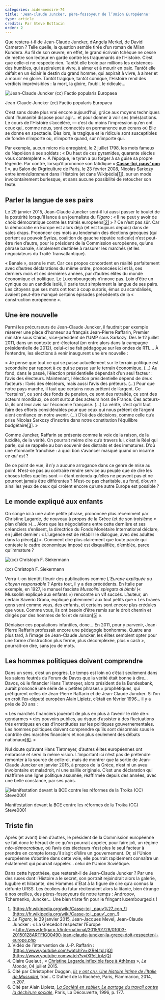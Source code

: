 ```yaml
---
categories: aide-memoire-74
title: 'Jean-Claude Juncker, père-fossoyeur de l’Union Européenne'
type: article
credits: Par Steve Bottacin
order: 2
---
```

Que restera-t-il de Jean-Claude Juncker, d’Angela Merkel, de David Cameron ? Telle quelle, la question semble tirée d’un roman de Milan Kundera. Au fil de son œuvre, en effet, le grand écrivain tchèque ne cesse de mettre son lecteur en garde contre les traquenards de l’Histoire. C’est que celle-ci ne respecte rien. Tantôt elle broie par millions les existences des humbles, qui aspiraient à vivre, à aimer et à mourir en paix. Tantôt elle défait en un éclair le destin du grand homme, qui aspirait à vivre, à aimer et à mourir en gloire. Tantôt tragique, tantôt comique, l’Histoire rend des verdicts imprévisibles : la mort, la gloire, l’oubli, le ridicule…

![Jean-Claude Juncker (cc) Factio popularis Europaea](/assets/uploads/am74_pp.6-7_bottacin_juncker_cc_factio_popularis_europaea.jpg)

<span class="img-copyright">Jean-Claude Juncker (cc) Factio popularis Europaea</span>

C’est sans doute plus vrai encore aujourd’hui, grâce aux moyens techniques dont l’humanité dispose pour agir… et pour donner à voir ses (més)actions. Le cours de l’Histoire s’accélère, — c’est du moins l’impression qu’en ont ceux qui, comme nous, sont connectés en permanence aux écrans où Elle se donne en spectacle. Dès lors, le tragique et le ridicule sont susceptibles de fondre n’importe où, n’importe quand, sur n’importe qui.

Par exemple, aucun micro n’a enregistré, le 2 juillet 1798, les mots fameux de Napoléon à ses soldats : « Du haut de ces pyramides, quarante siècles vous contemplent ». À l’époque, le tyran a pu forger à sa guise sa propre légende. Par contre, lorsqu’il prononce son fatidique « [**Casse-toi, pauv’ con !**](https://www.youtube.com/watch?v=Eau5_Gi3icQ) », au Salon de l’Agriculture de Paris, le 23 février 2008, Nicolas Sarkozy entre _immédiatement_ dans l’Histoire (et dans Wikipédia[[1]](#footnote-1)), sur un mode involontairement burlesque, et sans aucune possibilité de retoucher son texte.

## Parler la langue de ses pairs

Le 29 janvier 2015, Jean-Claude Juncker sent-il lui aussi passer le boulet de la postérité lorsqu’il lance à un journaliste du _Figaro_ : « Il ne peut y avoir de choix démocratique contre les traités européens[[2]](#footnote-2) » ? Ce n’est pas sûr. Car la démocratie en Europe est alors déjà (et est toujours depuis) dans de sales draps. Prononcer ces mots au lendemain des élections grecques (qui portent au pouvoir Syriza, coalition de gauche réputée radicale) n’est peut-être rien d’autre, pour le président de la Commission européenne, qu’une phrase banale, simplement destinée à rassurer les marchés (et les négociateurs du Traité Transatlantique).

« Banale », osons le mot. Car ces propos concordent en réalité parfaitement avec d’autres déclarations du même ordre, prononcées ici et là, ces derniers mois et ces dernières années, par d’autres élites du monde économique et politique. Le Luxembourgeois n’innove pas. Loin d’être un cynique ou un candide isolé, il parle tout simplement la langue de ses pairs. Les citoyens que ses mots ont tout à coup surpris, émus ou scandalisés, avaient peut-être manqué certains épisodes précédents de la « construction européenne ».

## Une ère nouvelle

Parmi les précurseurs de Jean-Claude Juncker, il faudrait par exemple réserver une place d’honneur au français Jean-Pierre Raffarin, Premier ministre sous Chirac, vice-président de l’UMP sous Sarkozy. Dès le 12 juillet 2011, dans un contexte pré-électoral (on entre alors dans la campagne présidentielle de 2012), celui-ci se fait pédagogue sur les ondes de RTL… À l’entendre, les élections à venir inaugurent une ère nouvelle :

« Je pense que tout ce qui se passe actuellement sur le terrain politique est secondaire par rapport à ce qui se passe sur le terrain économique. (…) Au fond, dans le passé, l’élection présidentielle dépendait d’un seul facteur : l’avis des électeurs. Maintenant, l’élection présidentielle dépend de deux facteurs : l’avis des électeurs, mais aussi l’avis des prêteurs. (…) Pour que notre pays marche, il faut que certains nous prêtent de l’argent. Ce “certains”, ce sont des fonds de pension, ce sont des retraités, ce sont des acteurs mondiaux, ce sont surtout des acteurs hors de France. Ces acteurs-là, ils ont leur avis sur l’économie française. (…) La vérité, c’est qu’il faut faire des efforts considérables pour que ceux qui nous prêtent de l’argent aient confiance en notre avenir. (…) D’où des décisions, comme celle qu’a prise Nicolas Sarkozy d’inscrire dans notre constitution l’équilibre budgétaire[[3]](#footnote-3). »

Comme Juncker, Raffarin se présente comme la voix de la raison, de la lucidité, de la vérité. On pourrait même dire qu’à travers lui, c’est le Réel qui parle, qui se rappelle au bon souvenir des distraits et des immatures. D’où une étonnante franchise : à quoi bon s’avancer masqué quand on incarne _ce qui est_ ?

De ce point de vue, il n’y a aucune arrogance dans ce genre de mise au point. N’est-ce pas au contraire rendre service au peuple que de dire les choses telles quelles sont — étant entendu qu’elles ne peuvent pas et ne pourront jamais être différentes ? N’est-ce pas charitable, au fond, d’ouvrir ainsi les yeux de ceux qui croient encore qu’une autre Europe est possible ?

## Le monde expliqué aux enfants

On songe ici à une autre petite phrase, prononcée plus récemment par Christine Lagarde, de nouveau à propos de la Grèce (et de son troisième « plan d’aide »)… Alors que les négociations entre cette dernière et ses créanciers s’enlisent, la directrice du Fonds Monétaire International déclare, en juillet dernier : « L’urgence est de rétablir le dialogue, avec des adultes dans la pièce[[4]](#footnote-4) »_._ Comment dire plus clairement que toute parole qui conteste le cadre économique imposé est disqualifiée, d’emblée, parce qu’immature ?

![(cc) Christoph F. Siekermann](/assets/uploads/am74_pp.6-7_bottacin_cc_christoph_f._siekermann.jpg)

<span class="img-copyright">(cc) Christoph F. Siekermann</span>

Verra-t-on bientôt fleurir des publications comme _L’Europe expliquée au citoyen responsable_ ? Après tout, il y a des précédents. En Italie par exemple, en 1927, le manuel fasciste _Mussolini spiegato ai bimbi_ (« Mussolini expliqué aux enfants ») rencontre un vif succès. L’auteur, un certain Saverio Grana, explique patiemment aux tout petits que « Les braves gens sont comme vous, des enfants, et certains sont encore plus crédules que vous. Comme vous, ils ont besoin d’être remis sur le droit chemin et dirigés par des hommes de foi et de raison[[5]](#footnote-5) ».

Déniaiser ces populations infantiles, donc… En 2011, pour y parvenir, Jean-Pierre Raffarin professait encore une pédagogie bonhomme. Quatre ans plus tard, à l’image de Jean-Claude Juncker, les élites semblent opter pour une forme d’instruction plus ferme, plus décomplexée, plus « cash », pourrait-on dire, sans jeu de mots.

## Les hommes politiques doivent comprendre

Dans un sens, c’est un progrès. Le temps est loin où c’était seulement dans les salons feutrés du Forum de Davos que la vérité était bonne à dire… Davos, où le financier Hans Tietmeyer, alors président de la Bundesbank, aurait prononcé une série de « petites phrases » prophétiques, qui préfigurent celles de Jean-Pierre Raffarin et de Jean-Claude Juncker. Si l’on en croit l’ex-député européen Alain Lipietz, c’était en février 1996… il y a près de 20 ans :

« Les marchés financiers joueront de plus en plus à l’avenir le rôle de « gendarmes » des pouvoirs publics, au risque d’assister à des fluctuations très erratiques en cas d’incertitudes sur les politiques gouvernementales. Les hommes politiques doivent comprendre qu’ils sont désormais sous le contrôle des marchés financiers et non plus seulement des débats nationaux[[6]](#footnote-6). »

Nul doute qu’avant Hans Tietmeyer, d’autres élites européennes ont embrassé et servi la même vision. L’important ici n’est pas de prétendre remonter à la source de celle-ci, mais de montrer que la sortie de Jean-Claude Juncker en janvier 2015, à propos de la Grèce, n’est ni un aveu involontaire et maladroit, ni une saillie originale. C’est une déclaration qui réaffirme une ligne politique assumée, réaffirmée depuis des années, avec une belle constance, par ses pairs.

![Manifestation devant la BCE contre les réformes de la Troika (CC) Steve0001](/assets/uploads/am74_pp.6-7_bottacin_protest_before_the_ezb_against_the_reforms_by_the_troika_cc_steve0001.jpg)

<span class="img-copyright">Manifestation devant la BCE contre les réformes de la Troika (CC) Steve0001</span>

## Triste fin

Après (et avant) bien d’autres, le président de la Commission européenne se fait donc le héraut de ce qu’on pourrait appeler, pour faire joli, un régime _néo-démocratique_, où l’avis des électeurs n’est plus le seul facteur à prendre en compte lorsqu’il s’agit d’élire un gouvernement. Or, si l’Union européenne s’obstine dans cette voie, elle pourrait rapidement connaître un éclatement qui pourrait rappeler… celui de l’Union Soviétique.

Dans cette hypothèse, que resterait-il de Jean-Claude Juncker ? Par une des ruses dont l’Histoire a le secret, son portrait rejoindrait alors la galerie, lugubre et hilarante, des Hommes d’État à la figure de cire qu’a connus la défunte URSS. Les écoliers du futur réciteraient alors la litanie, bien étrange à nos oreilles, des pères-fossoyeurs de notre temps : Andropov, Tchernenko, Juncker… Une bien triste fin pour le fringant luxembourgeois !

1. [https://fr.wikipedia.org/wiki/Casse-toi,_pauv%27_con_!](https://fr.wikipedia.org/wiki/Casse-toi,_pauv'_con_!)
2. _Le Figaro_, le 29 janvier 2015, Jean-Jacques Mevel, Jean-Claude Juncker : « La Grècedoit respecter l’Europe ».<http://www.lefigaro.fr/international/2015/01/28/01003-20150128ARTFIG00490-jean-claude-juncker-la-grece-doit-respecter-l-europe.php>
3. Vidéo de l’intervention de J.-P. Raffarin : [https://www.youtube.com/watch?v=iXReLtplzjQ](https://www.youtube.comwatch?v=iXReLtplzjQ)
4. Claire Guelaut , « [Christine Lagarde,inflexible face à Athènes](http://www.lemonde.fr/economie/article/2015/07/04/christine-lagarde-inflexible-face-a-athenes_4670270_3234.html) », _Le Monde_, 04 juillet 2015.
5. Cité par Christopher Duggan, _[Ils y ont cru. Une histoire intime de l’Italie de Mussolini](https://lectures.revues.org/16372)_, trad.. C Dutheil de la Rochère, Paris, Flammarion, 2014, p.207.
6. Cité par Alain Lipietz, _[La Société en sablier. Le partage du travail contre la déchirure sociale](http://www.editionsladecouverte.fr/catalogue/index-La_societe_en_sablier-9782707172464.html)_, Paris, La Découverte, 1996, p. 177.
